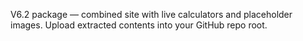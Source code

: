 V6.2 package — combined site with live calculators and placeholder images. Upload extracted contents into your GitHub repo root.